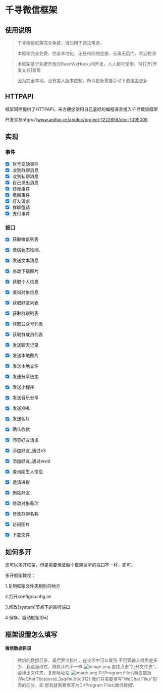 # 千寻微信框架

## 使用说明

> 千寻微信框架完全免费，请勿用于违法用途，

> 本框架完全免费、完全本地化、无任何网络连接、无毒无后门，欢迎检测

> 本框架基于免费开放的DaenWxHook.dll开发，人人都可使用，可打开[开发文档]查看

> 因为完全本地，没有接入版本控制，所以更新需要手动下载覆盖更新


## HTTPAPI

框架同样提供了HTTPAPI，来方便您使用自己喜好的编程语言接入千寻微信框架

开发文档https://www.apifox.cn/apidoc/project-1222856/doc-1095008

## 实现

### 事件

- [x] 账号变动事件
- [x] 收到群聊消息
- [x] 收到私聊消息
- [x] 自己发出消息
- [x] 转账事件
- [x] 撤回事件
- [x] 好友请求
- [x] 群聊邀请
- [x] 支付事件

### 接口

- [x] 获取微信列表
- [x] 微信状态检测、
- [x] 发送文本消息
- [x] 修改下载图片
- [x] 获取个人信息
- [x] 查询对象信息
- [x] 获取好友列表
- [x] 获取群聊列表
- [x] 获取公众号列表
- [x] 获取群成员列表
- [x] 发送聊天记录
- [x] 发送本地图片
- [x] 发送本地文件
- [x] 发送分享链接
- [x] 发送小程序
- [x] 发送音乐分享
- [x] 发送XML
- [x] 发送名片
- [x] 确认收款
- [x] 同意好友请求
- [x] 添加好友_通过v3
- [x] 添加好友_通过wxid
- [x] 查询陌生人信息
- [x] 邀请进群
- [x] 删除好友
- [x] 修改对象备注
- [x] 修改群聊名称
- [x] 访问图片
- [x] 下载文件


## 如何多开

您可以多开框架，但是需要保证每个框架监听的端口不一样，即可。

多开框架教程：

1.复制框架文件夹到别的地方

2.打开config/config.ini

3.修改[system]节点下的监听端口

4.保存，启动框架即可

## 框架设置怎么填写

#### 微信数据目录

> 微信的数据目录，最后要带斜杠，在设置中可以看到
> 不用管输入框里是多少，我这里改过，跟默认的不一样
> ![image.png](https://api.apifox.cn/api/v1/projects/1222856/resources/348160/image-preview)
> 直接点击"打开文件夹"，会弹出文件夹，复制地址栏
![image.png](https://api.apifox.cn/api/v1/projects/1222856/resources/348159/image-preview)
D:\Program Files\微信数据\WeChat Files\wxid_3sq4tklb6c3121
我们只需要填写"WeChat Files"前面的部分，即
> 那我就需要填写为D:\Program Files\微信数据\